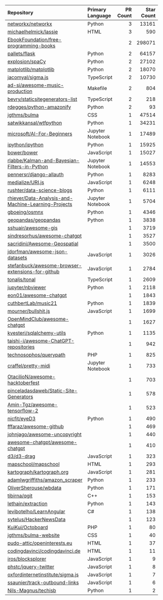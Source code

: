 | Repository | Primary Language | PR Count | Star Count |
| :-- | :-- | --: | --: |
| [networkx/networkx](https://github.com/networkx/networkx) | Python | 3 | 13161 |
| [michaelhelmick/lassie](https://github.com/michaelhelmick/lassie) | HTML | 3 | 590 |
| [EbookFoundation/free-programming-books](https://github.com/EbookFoundation/free-programming-books) |  | 2 | 298071 |
| [pallets/flask](https://github.com/pallets/flask) | Python | 2 | 64157 |
| [explosion/spaCy](https://github.com/explosion/spaCy) | Python | 2 | 27102 |
| [matplotlib/matplotlib](https://github.com/matplotlib/matplotlib) | Python | 2 | 18070 |
| [jacomyal/sigma.js](https://github.com/jacomyal/sigma.js) | TypeScript | 2 | 10730 |
| [ad-si/awesome-music-production](https://github.com/ad-si/awesome-music-production) | Makefile | 2 | 804 |
| [bevry/staticsitegenerators-list](https://github.com/bevry/staticsitegenerators-list) | TypeScript | 2 | 218 |
| [rdegges/python-amazonify](https://github.com/rdegges/python-amazonify) | Python | 2 | 93 |
| [jgthms/bulma](https://github.com/jgthms/bulma) | CSS | 1 | 47514 |
| [satwikkansal/wtfpython](https://github.com/satwikkansal/wtfpython) | Python | 1 | 34231 |
| [microsoft/AI-For-Beginners](https://github.com/microsoft/AI-For-Beginners) | Jupyter Notebook | 1 | 17489 |
| [ipython/ipython](https://github.com/ipython/ipython) | Python | 1 | 15925 |
| [bower/bower](https://github.com/bower/bower) | JavaScript | 1 | 15027 |
| [rlabbe/Kalman-and-Bayesian-Filters-in-Python](https://github.com/rlabbe/Kalman-and-Bayesian-Filters-in-Python) | Jupyter Notebook | 1 | 14553 |
| [pennersr/django-allauth](https://github.com/pennersr/django-allauth) | Python | 1 | 8283 |
| [medialize/URI.js](https://github.com/medialize/URI.js) | JavaScript | 1 | 6248 |
| [rushter/data-science-blogs](https://github.com/rushter/data-science-blogs) | Python | 1 | 6111 |
| [rhiever/Data-Analysis-and-Machine-Learning-Projects](https://github.com/rhiever/Data-Analysis-and-Machine-Learning-Projects) | Jupyter Notebook | 1 | 5704 |
| [gboeing/osmnx](https://github.com/gboeing/osmnx) | Python | 1 | 4346 |
| [geopandas/geopandas](https://github.com/geopandas/geopandas) | Python | 1 | 3838 |
| [sshuair/awesome-gis](https://github.com/sshuair/awesome-gis) |  | 1 | 3719 |
| [sindresorhus/awesome-chatgpt](https://github.com/sindresorhus/awesome-chatgpt) |  | 1 | 3527 |
| [sacridini/Awesome-Geospatial](https://github.com/sacridini/Awesome-Geospatial) |  | 1 | 3500 |
| [jdorfman/awesome-json-datasets](https://github.com/jdorfman/awesome-json-datasets) | JavaScript | 1 | 3026 |
| [stefanbuck/awesome-browser-extensions-for-github](https://github.com/stefanbuck/awesome-browser-extensions-for-github) | JavaScript | 1 | 2784 |
| [tonaljs/tonal](https://github.com/tonaljs/tonal) | TypeScript | 1 | 2609 |
| [jupyter/nbviewer](https://github.com/jupyter/nbviewer) | Python | 1 | 2118 |
| [eon01/awesome-chatgpt](https://github.com/eon01/awesome-chatgpt) |  | 1 | 1843 |
| [cuthbertLab/music21](https://github.com/cuthbertLab/music21) | Python | 1 | 1839 |
| [mourner/bullshit.js](https://github.com/mourner/bullshit.js) | JavaScript | 1 | 1699 |
| [OpenMindClub/awesome-chatgpt](https://github.com/OpenMindClub/awesome-chatgpt) |  | 1 | 1627 |
| [kvesteri/sqlalchemy-utils](https://github.com/kvesteri/sqlalchemy-utils) | Python | 1 | 1135 |
| [taishi-i/awesome-ChatGPT-repositories](https://github.com/taishi-i/awesome-ChatGPT-repositories) |  | 1 | 942 |
| [technosophos/querypath](https://github.com/technosophos/querypath) | PHP | 1 | 825 |
| [craffel/pretty-midi](https://github.com/craffel/pretty-midi) | Jupyter Notebook | 1 | 733 |
| [OtacilioN/awesome-hacktoberfest](https://github.com/OtacilioN/awesome-hacktoberfest) |  | 1 | 703 |
| [pinceladasdaweb/Static-Site-Generators](https://github.com/pinceladasdaweb/Static-Site-Generators) |  | 1 | 578 |
| [Amin-Tgz/awesome-tensorflow-2](https://github.com/Amin-Tgz/awesome-tensorflow-2) |  | 1 | 523 |
| [nicfit/eyeD3](https://github.com/nicfit/eyeD3) | Python | 1 | 490 |
| [fffaraz/awesome-github](https://github.com/fffaraz/awesome-github) |  | 1 | 469 |
| [johnjago/awesome-uncopyright](https://github.com/johnjago/awesome-uncopyright) |  | 1 | 440 |
| [awesome-chatgpt/awesome-chatgpt](https://github.com/awesome-chatgpt/awesome-chatgpt) |  | 1 | 410 |
| [d3/d3-drag](https://github.com/d3/d3-drag) | JavaScript | 1 | 323 |
| [mapschool/mapschool](https://github.com/mapschool/mapschool) | HTML | 1 | 293 |
| [kartograph/kartograph.org](https://github.com/kartograph/kartograph.org) | JavaScript | 1 | 281 |
| [adamlwgriffiths/amazon_scraper](https://github.com/adamlwgriffiths/amazon_scraper) | Python | 1 | 233 |
| [OliverSherouse/wbdata](https://github.com/OliverSherouse/wbdata) | Python | 1 | 171 |
| [tibirna/qgit](https://github.com/tibirna/qgit) | C++ | 1 | 153 |
| [lethain/extraction](https://github.com/lethain/extraction) | Python | 1 | 143 |
| [levibotelho/LearnAngular](https://github.com/levibotelho/LearnAngular) | C# | 1 | 138 |
| [sytelus/HackerNewsData](https://github.com/sytelus/HackerNewsData) |  | 1 | 123 |
| [KuiKui/Octoboard](https://github.com/KuiKui/Octoboard) | PHP | 1 | 80 |
| [jgthms/bulma-website](https://github.com/jgthms/bulma-website) | CSS | 1 | 40 |
| [pudo-attic/openinterests.eu](https://github.com/pudo-attic/openinterests.eu) | HTML | 1 | 37 |
| [codingdavinci/codingdavinci.de](https://github.com/codingdavinci/codingdavinci.de) | HTML | 1 | 11 |
| [iros/blocksplorer](https://github.com/iros/blocksplorer) | JavaScript | 1 | 9 |
| [phstc/jquery-twitter](https://github.com/phstc/jquery-twitter) | JavaScript | 1 | 8 |
| [oxfordinternetinstitute/sigma.js](https://github.com/oxfordinternetinstitute/sigma.js) | JavaScript | 1 | 7 |
| [ssaunier/track-outbound-links](https://github.com/ssaunier/track-outbound-links) | JavaScript | 1 | 6 |
| [Nils-Magnus/techisb](https://github.com/Nils-Magnus/techisb) | Python | 1 | 2 |
